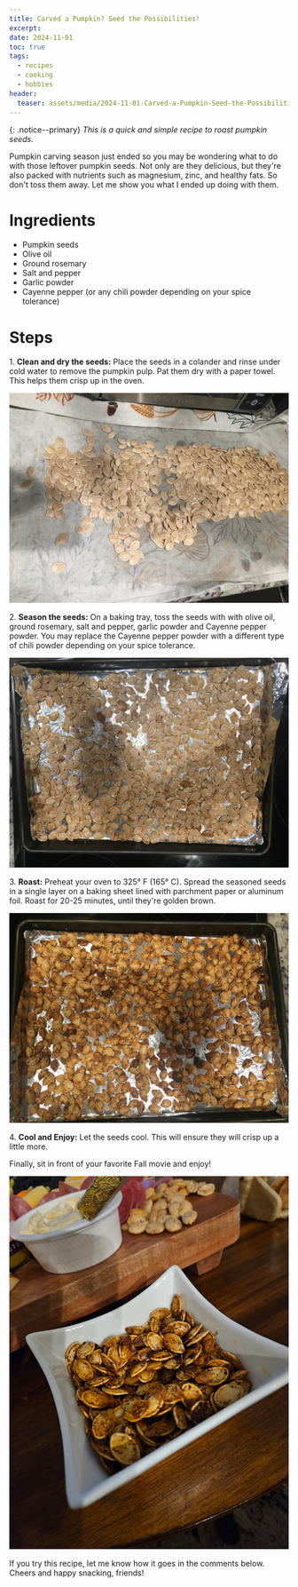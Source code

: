 ```yaml
---
title: Carved a Pumpkin? Seed the Possibilities!
excerpt: 
date: 2024-11-01
toc: true
tags:
  - recipes
  - cooking
  - hobbies
header:
  teaser: assets/media/2024-11-01-Carved-a-Pumpkin-Seed-the-Possibilities/2024-11-01-Carved-a-Pumpkin-Seed-the-Possibilities-20241103130440057.jpg
---
```

{: .notice--primary}
*This is a quick and simple recipe to roast pumpkin seeds.*

Pumpkin carving season just ended so you may be wondering what to do with those leftover pumpkin seeds. Not only are they delicious, but they're also packed with nutrients such as magnesium, zinc, and healthy fats. So don't toss them away. Let me show you what I ended up doing with them. 

# Ingredients

- Pumpkin seeds
- Olive oil
- Ground rosemary
- Salt and pepper
- Garlic powder
- Cayenne pepper (or any chili powder depending on your spice tolerance)

# Steps

1\. **Clean and dry the seeds:** Place the seeds in a colander and rinse under cold water to remove the pumpkin pulp. Pat them dry with a paper towel. This helps them crisp up in the oven. 

![2024-11-01-Carved-a-Pumpkin-Seed-the-Possibilities-20241103130417771](/assets/media/2024-11-01-Carved-a-Pumpkin-Seed-the-Possibilities/2024-11-01-Carved-a-Pumpkin-Seed-the-Possibilities-20241103130417771.jpg)

2\. **Season the seeds:** On a baking tray, toss the seeds with with olive oil, ground rosemary, salt and pepper, garlic powder and Cayenne pepper powder. You may replace the Cayenne pepper powder with a different type of chili powder depending on your spice tolerance. 

![2024-11-01-Carved-a-Pumpkin-Seed-the-Possibilities-20241103130427326](/assets/media/2024-11-01-Carved-a-Pumpkin-Seed-the-Possibilities/2024-11-01-Carved-a-Pumpkin-Seed-the-Possibilities-20241103130427326.jpg)

3\. **Roast:** Preheat your oven to 325° F (165° C). Spread the seasoned seeds in a single layer on a baking sheet lined with parchment paper or aluminum foil. Roast for 20-25 minutes, until they're golden brown.

![2024-11-01-Carved-a-Pumpkin-Seed-the-Possibilities-20241103130433344](/assets/media/2024-11-01-Carved-a-Pumpkin-Seed-the-Possibilities/2024-11-01-Carved-a-Pumpkin-Seed-the-Possibilities-20241103130433344.jpg)

4\. **Cool and Enjoy:** Let the seeds cool. This will ensure they will crisp up a little more. 

Finally, sit in front of your favorite Fall movie and enjoy! 

![2024-11-01-Carved-a-Pumpkin-Seed-the-Possibilities-20241103130440057](/assets/media/2024-11-01-Carved-a-Pumpkin-Seed-the-Possibilities/2024-11-01-Carved-a-Pumpkin-Seed-the-Possibilities-20241103130440057.jpg)

If you try this recipe, let me know how it goes in the comments below. 
Cheers and happy snacking, friends! 
